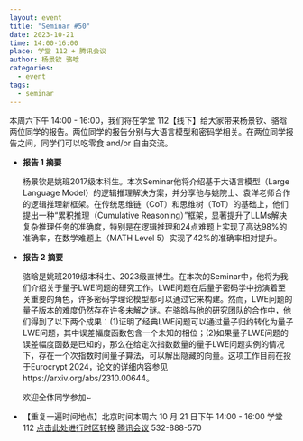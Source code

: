 ```yaml
---
layout: event
title: "Seminar #50"
date: 2023-10-21
time: 14:00-16:00
place: 学堂 112 + 腾讯会议
author: 杨景钦 骆晗
categories:
  - event
tags:
  - seminar
---
```


本周六下午 14:00 - 16:00，我们将在学堂 112【线下】给大家带来杨景钦、骆晗两位同学的报告。两位同学的报告分别与大语言模型和密码学相关。在两位同学报告之间，同学们可以吃零食 and/or 自由交流。

* **报告 1 摘要**

   杨景钦是姚班2017级本科生。本次Seminar他将介绍基于大语言模型（Large Language Model）的逻辑推理解决方案，并分享他与姚院士、袁洋老师合作的逻辑推理新框架。在传统思维链（CoT）和思维树（ToT）的基础上，他们提出一种“累积推理（Cumulative Reasoning）”框架，显著提升了LLMs解决复杂推理任务的准确度，特别是在逻辑推理和24点难题上实现了高达98%的准确率，在数学难题上（MATH Level 5）实现了42%的准确率相对提升。

* **报告 2 摘要**

   骆晗是姚班2019级本科生、2023级直博生。在本次的Seminar中，他将为我们介绍关于量子LWE问题的研究工作。LWE问题在后量子密码学中扮演着至关重要的角色，许多密码学理论模型都可以通过它来构建。然而，LWE问题的量子版本的难度仍然存在许多未解之谜。在骆晗与他的研究团队的合作中，他们得到了以下两个成果：(1)证明了经典LWE问题可以通过量子归约转化为量子LWE问题，其中误差幅度函数包含一个未知的相位；(2)如果量子LWE问题的误差幅度函数是已知的，那么在给定次指数数量的量子LWE问题实例的情况下，存在一个次指数时间量子算法，可以解出隐藏的向量。这项工作目前在投于Eurocrypt 2024，论文的详细内容参见https://arxiv.org/abs/2310.00644。
   
   欢迎全体同学参加~
<!--more-->

* 【重复一遍时间地点】北京时间本周六 10 月 21 日下午 14:00 - 16:00 学堂 112 [点击此处进行时区转换](https://www.timeanddate.com/worldclock/fixedtime.html?msg=Yao+Class+Seminar+50&iso=20231021T14&p1=33&ah=2) [腾讯会议](https://meeting.tencent.com/dm/E2TtrhmNLwpf) 532-888-570

